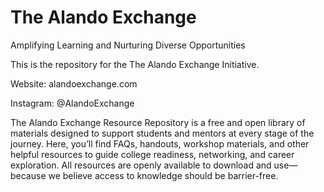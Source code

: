 # The Alando Exchange 
Amplifying Learning and Nurturing Diverse Opportunities

This is the repository for the The Alando Exchange Initiative. 

Website: alandoexchange.com

Instagram: @AlandoExchange

The Alando Exchange Resource Repository is a free and open library of materials designed to support students and mentors at every stage of the journey. Here, you’ll find FAQs, handouts, workshop materials, and other helpful resources to guide college readiness, networking, and career exploration. All resources are openly available to download and use—because we believe access to knowledge should be barrier-free.
